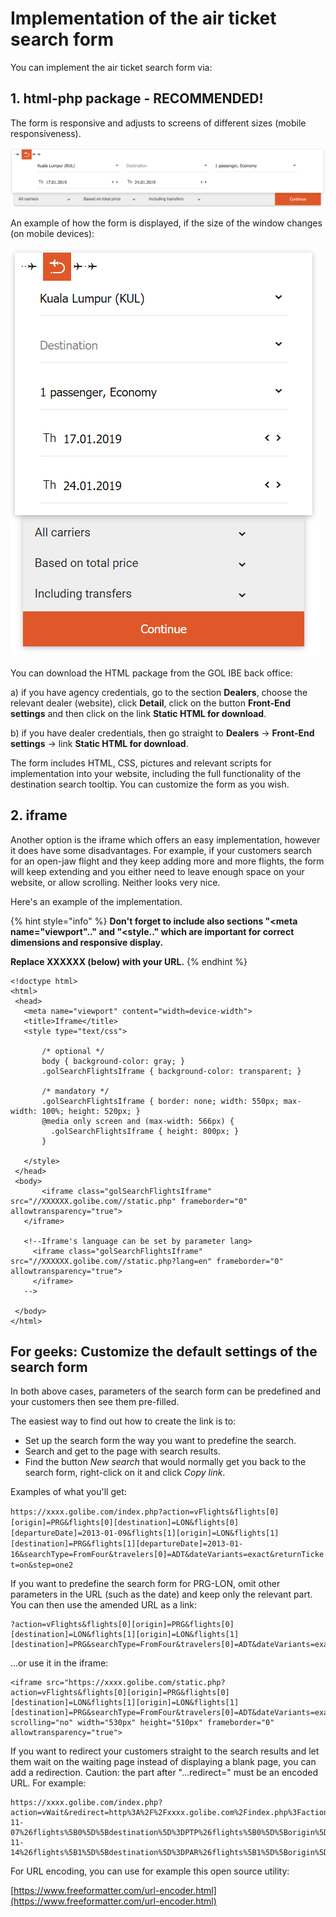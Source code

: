 # Implementation of the air ticket search form

You can implement the air ticket search form via:

## 1. html-php package - RECOMMENDED!

The form is responsive and adjusts to screens of different sizes \(mobile responsiveness\).

![](../../.gitbook/assets/image%20%2859%29.png)

An example of how the form is displayed, if the size of the window changes \(on mobile devices\):

![](../../.gitbook/assets/image%20%2813%29.png)

You can download the HTML package from the GOL IBE back office:

a\) if you have agency credentials, go to the section **Dealers**, choose the relevant dealer \(website\), click **Detail**, click on the button **Front-End settings** and then click on the link **Static HTML for download**.

b\) if you have dealer credentials, then go straight to **Dealers** -&gt; **Front-End settings** -&gt; link **Static HTML for download**.

The form includes HTML, CSS, pictures and relevant scripts for implementation into your website, including the full functionality of the destination search tooltip. You can customize the form as you wish.

## 2. iframe

Another option is the iframe which offers an easy implementation, however it does have some disadvantages. For example, if your customers search for an open-jaw flight and they keep adding more and more flights, the form will keep extending and you either need to leave enough space on your website, or allow scrolling. Neither looks very nice.

Here's an example of the implementation.

{% hint style="info" %}
**Don't forget to include also sections "&lt;meta name="viewport".." and "&lt;style.." which are important for correct dimensions and responsive display.**

**Replace XXXXXX \(below\) with your URL.**
{% endhint %}

```markup
<!doctype html>
<html>
 <head>
   <meta name="viewport" content="width=device-width">
   <title>Iframe</title>
   <style type="text/css">

       /* optional */
       body { background-color: gray; }
       .golSearchFlightsIframe { background-color: transparent; }

       /* mandatory */
       .golSearchFlightsIframe { border: none; width: 550px; max-width: 100%; height: 520px; }
       @media only screen and (max-width: 566px) {
         .golSearchFlightsIframe { height: 800px; }
       }

   </style>
 </head>
 <body>
       <iframe class="golSearchFlightsIframe" src="//XXXXXX.golibe.com//static.php" frameborder="0" allowtransparency="true">
   </iframe>

   <!--Iframe's language can be set by parameter lang>
     <iframe class="golSearchFlightsIframe" src="//XXXXXX.golibe.com//static.php?lang=en" frameborder="0" allowtransparency="true">
     </iframe>
   -->

 </body>
</html>
```

## **For geeks: Customize the default settings of the search form**

In both above cases, parameters of the search form can be predefined and your customers then see them pre-filled.

The easiest way to find out how to create the link is to:

* Set up the search form the way you want to predefine the search.
* Search and get to the page with search results.
* Find the button _New search_ that would normally get you back to the search form, right-click on it and click _Copy link_.

Examples of what you'll get:

`https://xxxx.golibe.com/index.php?action=vFlights&flights[0][origin]=PRG&flights[0][destination]=LON&flights[0][departureDate]=2013-01-09&flights[1][origin]=LON&flights[1][destination]=PRG&flights[1][departureDate]=2013-01-16&searchType=FromFour&travelers[0]=ADT&dateVariants=exact&returnTicket=on&step=one2`

If you want to predefine the search form for PRG-LON, omit other parameters in the URL \(such as the date\) and keep only the relevant part. You can then use the amended URL as a link:

```http
?action=vFlights&flights[0][origin]=PRG&flights[0][destination]=LON&flights[1][origin]=LON&flights[1][destination]=PRG&searchType=FromFour&travelers[0]=ADT&dateVariants=exact&returnTicket=on&step=one2
```

...or use it in the iframe:

```markup
<iframe src="https://xxxx.golibe.com/static.php?action=vFlights&flights[0][origin]=PRG&flights[0][destination]=LON&flights[1][origin]=LON&flights[1][destination]=PRG&searchType=FromFour&travelers[0]=ADT&dateVariants=exact&returnTicket=on&step=one2" scrolling="no" width="530px" height="510px" frameborder="0" allowtransparency="true">
```

If you want to redirect your customers straight to the search results and let them wait on the waiting page instead of displaying a blank page, you can add a redirection. Caution: the part after "...redirect=" must be an encoded URL. For example:

```
https://xxxx.golibe.com/index.php?action=vWait&redirect=http%3A%2F%2Fxxxx.golibe.com%2Findex.php%3Faction%3DvFlights%26flights%5B0%5D%5BdepartureDate%5D%3D2014-11-07%26flights%5B0%5D%5Bdestination%5D%3DPTP%26flights%5B0%5D%5Borigin%5D%3DPAR%26flights%5B0%5D%5BdeparturePlusMinusDay%5D%3D3%26flights%5B1%5D%5BdepartureDate%5D%3D2014-11-14%26flights%5B1%5D%5Bdestination%5D%3DPAR%26flights%5B1%5D%5Borigin%5D%3DPTP%26flights%5B1%5D%5BdeparturePlusMinusDay%5D%3D3%26travelers%5B0%5D%3DADT%26returnTicket%3Don%26vendor%3DTX%26dateVariants%3Dclose%26step%3DChooseFromFour%26target%3Dflights
```

For URL encoding, you can use for example this open source utility:

[https://www.freeformatter.com/url-encoder.html](https://www.freeformatter.com/url-encoder.html)

